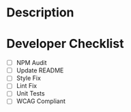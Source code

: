 # Description

# Developer Checklist

- [ ] NPM Audit
- [ ] Update README
- [ ] Style Fix
- [ ] Lint Fix
- [ ] Unit Tests
- [ ] WCAG Compliant
